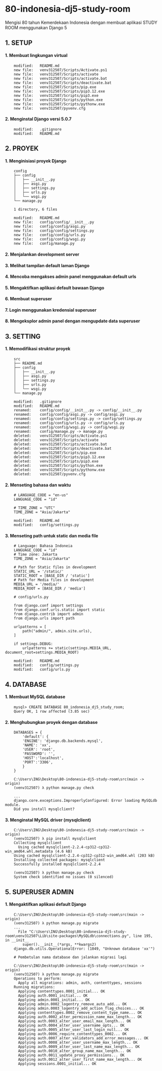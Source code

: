 # 80-indonesia-dj5-study-room
Mengisi 80 tahun Kemerdekaan Indonesia dengan membuat aplikasi STUDY ROOM menggunakan Django 5


## 1. SETUP

#### 1. Membuat lingkungan virtual

        modified:   README.md
        new file:   venv312507/Scripts/Activate.ps1
        new file:   venv312507/Scripts/activate
        new file:   venv312507/Scripts/activate.bat
        new file:   venv312507/Scripts/deactivate.bat
        new file:   venv312507/Scripts/pip.exe
        new file:   venv312507/Scripts/pip3.12.exe
        new file:   venv312507/Scripts/pip3.exe
        new file:   venv312507/Scripts/python.exe
        new file:   venv312507/Scripts/pythonw.exe
        new file:   venv312507/pyvenv.cfg

#### 2. Menginstal Django versi 5.0.7

        modified:   .gitignore
        modified:   README.md


## 2. PROYEK

#### 1. Menginisiasi proyek Django

        config
        ├── config
        │   ├── __init__.py
        │   ├── asgi.py
        │   ├── settings.py
        │   ├── urls.py
        │   └── wsgi.py
        └── manage.py

        1 directory, 6 files

        modified:   README.md
        new file:   config/config/__init__.py
        new file:   config/config/asgi.py
        new file:   config/config/settings.py
        new file:   config/config/urls.py
        new file:   config/config/wsgi.py
        new file:   config/manage.py

#### 2. Menjalankan development server 

#### 3. Melihat tampilan default laman Django 

#### 4. Mencoba mengakses admin panel menggunakan default urls 

#### 5. Mengaktifkan aplikasi default bawaan Django 

#### 6. Membuat superuser

#### 7. Login menggunakan kredensial superuser

#### 8. Mengeksplor admin panel dengan mengupdate data superuser 


## 3. SETTING

#### 1. Memodifikasi struktur proyek

        src
        ├── README.md
        ├── config
        │   ├── __init__.py
        │   ├── asgi.py
        │   ├── settings.py
        │   ├── urls.py
        │   └── wsgi.py
        └── manage.py

        modified:   .gitignore
        modified:   README.md
        renamed:    config/config/__init__.py -> config/__init__.py
        renamed:    config/config/asgi.py -> config/asgi.py
        renamed:    config/config/settings.py -> config/settings.py
        renamed:    config/config/urls.py -> config/urls.py
        renamed:    config/config/wsgi.py -> config/wsgi.py
        renamed:    config/manage.py -> manage.py
        deleted:    venv312507/Scripts/Activate.ps1
        deleted:    venv312507/Scripts/activate
        deleted:    venv312507/Scripts/activate.bat
        deleted:    venv312507/Scripts/deactivate.bat
        deleted:    venv312507/Scripts/pip.exe
        deleted:    venv312507/Scripts/pip3.12.exe
        deleted:    venv312507/Scripts/pip3.exe
        deleted:    venv312507/Scripts/python.exe
        deleted:    venv312507/Scripts/pythonw.exe
        deleted:    venv312507/pyvenv.cfg

#### 2. Menseting bahasa dan waktu

        # LANGUAGE_CODE = "en-us"
        LANGUAGE_CODE = "id"

        # TIME_ZONE = "UTC"
        TIME_ZONE = "Asia/Jakarta"

        modified:   README.md
        modified:   config/settings.py

#### 3. Menseting path untuk static dan media file

        # Language: Bahasa Indoneia
        LANGUAGE_CODE = "id"
        # Time zone: Jakarta
        TIME_ZONE = "Asia/Jakarta"

        # Path for Static files in development
        STATIC_URL = '/static/'
        STATIC_ROOT = [BASE_DIR / 'static'] 
        # Path for Media files in development
        MEDIA_URL = '/media/'
        MEDIA_ROOT = [BASE_DIR / 'media']

        # config/urls.py

        from django.conf import settings
        from django.conf.urls.static import static
        from django.contrib import admin
        from django.urls import path

        urlpatterns = [
            path("admin/", admin.site.urls),
        ]

        if settings.DEBUG:
            urlpatterns += static(settings.MEDIA_URL, document_root=settings.MEDIA_ROOT)

        modified:   README.md
        modified:   config/settings.py
        modified:   config/urls.py


## 4. DATABASE

#### 1. Membuat MySQL database

        mysql> CREATE DATABASE 80_indonesia_dj5_study_room;
        Query OK, 1 row affected (3.85 sec)

#### 2. Menghubungkan proyek dengan database

        DATABASES = {
            'default': {
            'ENGINE': 'django.db.backends.mysql',
            'NAME': 'xx',
            'USER': 'root',
            'PASSWORD': '',
            'HOST':'localhost',
            'PORT':'3306',
            }
        }

        C:\Users\ING\Desktop\80-indonesia-dj5-study-room\src(main -> origin)
        (venv312507) λ python manage.py check

        ...
        django.core.exceptions.ImproperlyConfigured: Error loading MySQLdb module.
        Did you install mysqlclient?

#### 3. Menginstal MySQL driver (mysqlclient)

        C:\Users\ING\Desktop\80-indonesia-dj5-study-room\src(main -> origin)
        (venv312507) λ pip install mysqlclient
        Collecting mysqlclient
          Using cached mysqlclient-2.2.4-cp312-cp312-win_amd64.whl.metadata (4.6 kB)
        Using cached mysqlclient-2.2.4-cp312-cp312-win_amd64.whl (203 kB)
        Installing collected packages: mysqlclient
        Successfully installed mysqlclient-2.2.4

        (venv312507) λ python manage.py check
        System check identified no issues (0 silenced)


## 5. SUPERUSER ADMIN 

#### 1. Mengaktifkan aplikasi default Django

        C:\Users\ING\Desktop\80-indonesia-dj5-study-room\src(main -> origin)
        (venv312507) λ python manage.py migrate
        ...
          File "C:\Users\ING\Desktop\80-indonesia-dj5-study-room\venv312507\Lib\site-packages\MySQLdb\connections.py", line 195, in __init__
            super().__init__(*args, **kwargs2)
        django.db.utils.OperationalError: (1049, "Unknown database 'xx'")

        # Pembetulan nama database dan jalankan migrasi lagi

        C:\Users\ING\Desktop\80-indonesia-dj5-study-room\src(main -> origin)
        (venv312507) λ python manage.py migrate
        Operations to perform:
          Apply all migrations: admin, auth, contenttypes, sessions
        Running migrations:
          Applying contenttypes.0001_initial... OK
          Applying auth.0001_initial... OK
          Applying admin.0001_initial... OK
          Applying admin.0002_logentry_remove_auto_add... OK
          Applying admin.0003_logentry_add_action_flag_choices... OK
          Applying contenttypes.0002_remove_content_type_name... OK
          Applying auth.0002_alter_permission_name_max_length... OK
          Applying auth.0003_alter_user_email_max_length... OK
          Applying auth.0004_alter_user_username_opts... OK
          Applying auth.0005_alter_user_last_login_null... OK
          Applying auth.0006_require_contenttypes_0002... OK
          Applying auth.0007_alter_validators_add_error_messages... OK
          Applying auth.0008_alter_user_username_max_length... OK
          Applying auth.0009_alter_user_last_name_max_length... OK
          Applying auth.0010_alter_group_name_max_length... OK
          Applying auth.0011_update_proxy_permissions... OK
          Applying auth.0012_alter_user_first_name_max_length... OK
          Applying sessions.0001_initial... OK